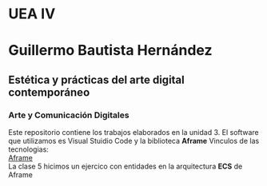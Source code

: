 # UEA IV
# Guillermo Bautista Hernández
## Estética y prácticas del arte digital contemporáneo
### Arte y Comunicación Digitales
Este repositorio contiene los trabajos elaborados en la unidad 3. El software que utilizamos es Visual Stuidio Code y la biblioteca  **Aframe**
Vinculos de las tecnologias:  
[Aframe](https://aframe.io/)  
La clase  5 hicimos un ejercico con entidades en la arquitectura **ECS** de Aframe
